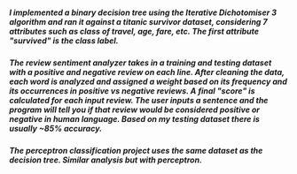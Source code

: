 ##### I implemented a binary decision tree using the Iterative Dichotomiser 3 algorithm and ran it against a titanic survivor dataset, considering 7 attributes such as class of travel, age, fare, etc. The first attribute "survived" is the class label.

##### The review sentiment analyzer takes in a training and testing dataset with a positive and negative review on each line. After cleaning the data, each word is analyzed and assigned a weight based on its frequency and its occurrences in positive vs negative reviews. A final "score" is calculated for each input review. The user inputs a sentence and the program will tell you if that review would be considered positive or negative in human language. Based on my testing dataset there is usually ~85% accuracy.

##### The perceptron classification project uses the same dataset as the decision tree. Similar analysis but with perceptron.
